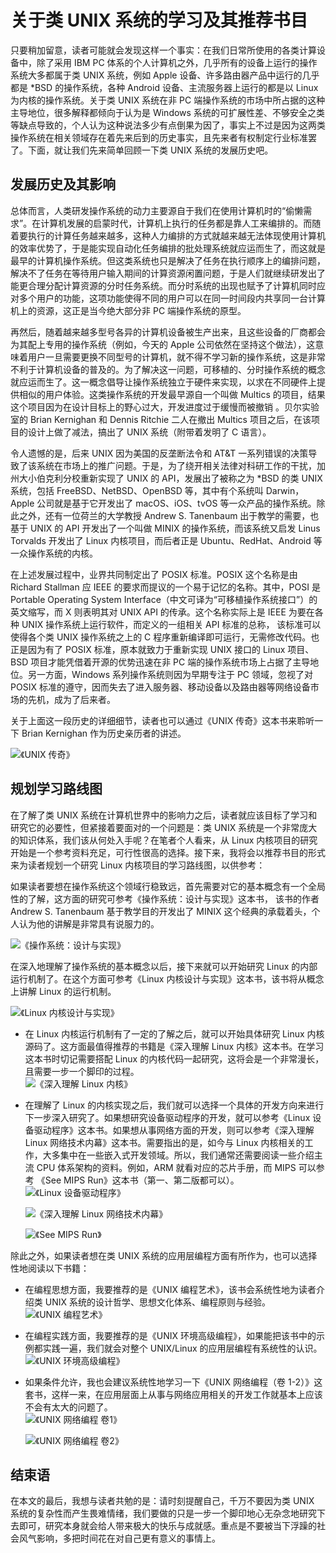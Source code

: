 # 关于类 UNIX 系统的学习及其推荐书目

只要稍加留意，读者可能就会发现这样一个事实：在我们日常所使用的各类计算设备中，除了采用 IBM PC 体系的个人计算机之外，几乎所有的设备上运行的操作系统大多都属于类 UNIX 系统，例如 Apple 设备、许多路由器产品中运行的几乎都是 *BSD 的操作系统，各种 Android 设备、主流服务器上运行的都是以 Linux 为内核的操作系统。关于类 UNIX 系统在非 PC 端操作系统的市场中所占据的这种主导地位，很多解释都倾向于认为是 Windows 系统的可扩展性差、不够安全之类等缺点导致的，个人认为这种说法多少有点倒果为因了，事实上不过是因为这两类操作系统在相关领域存在着先来后到的历史事实，且先来者有权制定行业标准罢了。下面，就让我们先来简单回顾一下类 UNIX 系统的发展历史吧。

## 发展历史及其影响

总体而言，人类研发操作系统的动力主要源自于我们在使用计算机时的“偷懒需求”。在计算机发展的启蒙时代，计算机上执行的任务都是靠人工来编排的。而随着要执行的计算任务越来越多，这种人力编排的方式就越来越无法体现使用计算机的效率优势了，于是能实现自动化任务编排的批处理系统就应运而生了，而这就是最早的计算机操作系统。但这类系统也只是解决了任务在执行顺序上的编排问题，解决不了任务在等待用户输入期间的计算资源闲置问题，于是人们就继续研发出了能更合理分配计算资源的分时任务系统。而分时系统的出现也赋予了计算机同时应对多个用户的功能，这项功能使得不同的用户可以在同一时间段内共享同一台计算机上的资源，这正是当今绝大部分非 PC 端操作系统的原型。

再然后，随着越来越多型号各异的计算机设备被生产出来，且这些设备的厂商都会为其配上专用的操作系统（例如，今天的 Apple 公司依然在坚持这个做法），这意味着用户一旦需要更换不同型号的计算机，就不得不学习新的操作系统，这是非常不利于计算机设备的普及的。为了解决这一问题，可移植的、分时操作系统的概念就应运而生了。这一概念倡导让操作系统独立于硬件来实现，以求在不同硬件上提供相似的用户体验。这类操作系统的开发最早源自一个叫做 Multics 的项目，结果这个项目因为在设计目标上的野心过大，开发进度过于缓慢而被撤销 。贝尔实验室的 Brian Kernighan 和 Dennis Ritchie 二人在撤出 Multics 项目之后，在该项目的设计上做了减法，搞出了 UNIX 系统（附带着发明了 C 语言）。

令人遗憾的是，后来 UNIX 因为美国的反垄断法令和 AT&T 一系列错误的决策导致了该系统在市场上的推广问题。于是，为了绕开相关法律对科研工作的干扰，加州大小伯克利分校重新实现了 UNIX 的 API，发展出了被称之为 *BSD 的类 UNIX 系统，包括 FreeBSD、NetBSD、OpenBSD 等，其中有个系统叫 Darwin，Apple 公司就是基于它开发出了 macOS、iOS、tvOS 等一众产品的操作系统。除此之外，还有一位荷兰的大学教授 Andrew S. Tanenbaum 出于教学的需要，也基于 UNIX 的 API 开发出了一个叫做 MINIX 的操作系统，而该系统又启发 Linus Torvalds 开发出了 Linux 内核项目，而后者正是 Ubuntu、RedHat、Android 等一众操作系统的内核。

在上述发展过程中，业界共同制定出了 POSIX 标准。POSIX 这个名称是由 Richard Stallman 应 IEEE 的要求而提议的一个易于记忆的名称。其中，POSI 是 Portable Operating System Interface（中文可译为“可移植操作系统接口”）的英文缩写，而 X 则表明其对 UNIX API 的传承。这个名称实际上是 IEEE 为要在各种 UNIX 操作系统上运行软件，而定义的一组相关 API 标准的总称， 该标准可以使得各个类 UNIX 操作系统之上的 C 程序重新编译即可运行，无需修改代码。也正是因为有了 POSIX 标准，原本就致力于重新实现 UNIX 接口的 Linux 项目、BSD 项目才能凭借着开源的优势迅速在非 PC 端的操作系统市场上占据了主导地位。另一方面，Windows 系列操作系统则因为早期专注于 PC 领域，忽视了对 POSIX 标准的遵守，因而失去了进入服务器、移动设备以及路由器等网络设备市场的先机，成为了后来者。

关于上面这一段历史的详细细节，读者也可以通过《UNIX 传奇》这本书来聆听一下 Brian Kernighan 作为历史亲历者的讲述。

![《UNIX 传奇》](./img/1-1.jpg)

## 规划学习路线图

在了解了类 UNIX 系统在计算机世界中的影响力之后，读者就应该目标了学习和研究它的必要性，但紧接着要面对的一个问题是：类 UNIX 系统是一个非常庞大的知识体系，我们该从何处入手呢？在笔者个人看来，从 Linux 内核项目的研究开始是一个参考资料充足，可行性很高的选择。接下来，我将会以推荐书目的形式来为读者规划一个研究 Linux 内核项目的学习路线图，以供参考：

如果读者要想在操作系统这个领域行稳致远，首先需要对它的基本概念有一个全局性的了解，这方面的研究可参考《操作系统：设计与实现》这本书， 该书的作者  Andrew S. Tanenbaum 基于教学目的开发出了 MINIX 这个经典的承载着头，个人认为他的讲解是非常具有说服力的。  

![《操作系统：设计与实现》](./img/1-2.jpg)

在深入地理解了操作系统的基本概念以后，接下来就可以开始研究 Linux 的内部运行机制了。在这个方面可参考《Linux 内核设计与实现》这本书，该书将从概念上讲解 Linux 的运行机制。  

![《Linux 内核设计与实现》](./img/1-3.jpg)

- 在 Linux 内核运行机制有了一定的了解之后，就可以开始具体研究 Linux 内核源码了。这方面最值得推荐的书籍是《深入理解 Linux 内核》这本书。在学习这本书时切记需要搭配 Linux 的内核代码一起研究，这将会是一个非常漫长，且需要一步一个脚印的过程。  
    ![《深入理解 Linux 内核》](./img/1-4.jpg)

- 在理解了 Linux 的内核实现之后，我们就可以选择一个具体的开发方向来进行下一步深入研究了。如果想研究设备驱动程序的开发，就可以参考《Linux 设备驱动程序》这本书。如果想从事网络方面的开发，则可以参考《深入理解 Linux 网络技术内幕》这本书。需要指出的是，如今与 Linux 内核相关的工作，大多集中在一些嵌入式开发领域。所以，我们通常还需要阅读一些介绍主流 CPU 体系架构的资料。例如，ARM 就看对应的芯片手册，而 MIPS 可以参考 《See MIPS Run》这本书（第一、第二版都可以）。  
    ![《Linux 设备驱动程序》](./img/1-5.jpg)

    ![《深入理解 Linux 网络技术内幕》](./img/1-6.jpg)

    ![《See MIPS Run》](./img/1-7.jpg)

除此之外，如果读者想在类 UNIX 系统的应用层编程方面有所作为，也可以选择性地阅读以下书籍：

- 在编程思想方面，我要推荐的是《UNIX 编程艺术》，该书会系统性地为读者介绍类 UNIX 系统的设计哲学、思想文化体系、编程原则与经验。  
    ![《UNIX 编程艺术》](./img/1-8.jpg)

- 在编程实践方面，我要推荐的是《UNIX 环境高级编程》，如果能把该书中的示例都实践一遍，我们就会对整个 UNIX/Linux 的应用层编程有系统性的认识。  
    ![《UNIX 环境高级编程》](./img/1-9.jpg)

- 如果条件允许，我也会建议系统性地学习一下《UNIX 网络编程（卷 1-2）》这套书，这样一来，在应用层面上从事与网络应用相关的开发工作就基本上应该不会有太大的问题了。  
    ![《UNIX 网络编程 卷1》](./img/1-10.jpg)

    ![《UNIX 网络编程 卷2》](./img/1-11.jpg)

## 结束语

在本文的最后，我想与读者共勉的是：请时刻提醒自己，千万不要因为类 UNIX 系统的复杂性而产生畏难情绪，我们要做的只是一步一个脚印地心无杂念地研究下去即可，研究本身就会给人带来极大的快乐与成就感。重点是不要被当下浮躁的社会风气影响，多把时间花在对自己更有意义的事情上。
